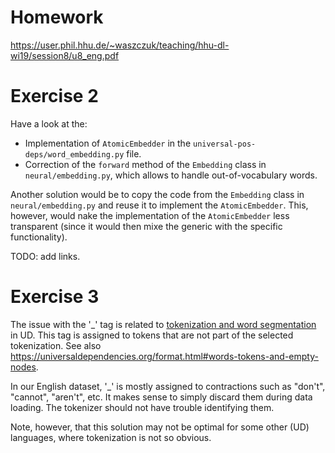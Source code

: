 # Homework

https://user.phil.hhu.de/~waszczuk/teaching/hhu-dl-wi19/session8/u8_eng.pdf


# Exercise 2

Have a look at the:
* Implementation of `AtomicEmbedder` in the
  `universal-pos-deps/word_embedding.py` file.
* Correction of the `forward` method of the `Embedding` class in
  `neural/embedding.py`, which allows to handle out-of-vocabulary words.

Another solution would be to copy the code from the `Embedding` class in
`neural/embedding.py` and reuse it to implement the `AtomicEmbedder`.  This,
however, would nake the implementation of the `AtomicEmbedder` less transparent
(since it would then mixe the generic with the specific functionality).

TODO: add links.


# Exercise 3

The issue with the '\_' tag is related to [tokenization and word
segmentation](https://universaldependencies.org/u/overview/tokenization.html)
in UD.  This tag is assigned to tokens that are not part of the selected tokenization.
See also https://universaldependencies.org/format.html#words-tokens-and-empty-nodes.

In our English dataset, '\_' is mostly assigned to contractions such as
"don't", "cannot", "aren't", etc.  It makes sense to simply discard them during
data loading.  The tokenizer should not have trouble identifying them.

Note, however, that this solution may not be optimal for some other (UD)
languages, where tokenization is not so obvious.
